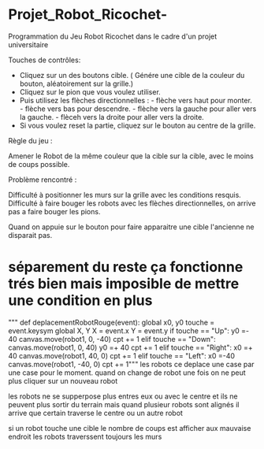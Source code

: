 # Projet_Robot_Ricochet-
Programmation du Jeu Robot Ricochet dans le cadre d'un projet universitaire 

Touches de contrôles: 

- Cliquez sur un des boutons cible. ( Génére une cible de la couleur du bouton, aléatoirement sur la grille.)
- Cliquez sur le pion que vous voulez utiliser.
- Puis utilisez les flèches directionnelles :  - flèche vers haut pour monter. 
                                               - flèche vers bas pour descendre. 
                                               - flèche vers la gauche pour aller vers la gauche. 
                                               - flèceh vers la droite pour aller vers la droite.
- Si vous voulez reset la partie, cliquez sur le bouton au centre de la grille.

Règle du jeu :

Amener le Robot de la même couleur que la cible sur la cible, avec le moins de coups possible. 

Problème rencontré : 

Difficulté à positionner les murs sur la grille avec les conditions resquis. 
Difficulté à faire bouger les robots avec les flèches directionnelles, on arrive pas a faire bouger les pions. 

Quand on appuie sur le bouton pour faire apparaitre une cible l'ancienne ne disparait pas.


# séparement du reste ça fonctionne trés bien mais imposible de mettre une condition en plus 
"""
def deplacementRobotRouge(event):
    global x0, y0
    touche = event.keysym
    global X, Y
    X = event.x
    Y = event.y
    if touche == "Up": 
                y0 =- 40
                canvas.move(robot1, 0, -40)
                cpt += 1
    elif touche == "Down":
                canvas.move(robot1, 0, 40)
                y0 =+ 40
                cpt += 1
    elif touche == "Right":
                x0 =+ 40
                canvas.move(robot1, 40, 0)
                cpt += 1
    elif touche == "Left":
                x0 =-40
                canvas.move(robot1, -40, 0)
                cpt += 1"""
les robots ce deplace une case par une case pour le moment.
quand on change de robot une fois on ne peut plus cliquer sur un nouveau robot

les robots ne se supperpose plus entres eux ou avec le centre et ils ne peuvent plus sortir du terrain mais quand plusieur robots sont alignés 
il arrive que certain traverse le centre ou un autre robot

si un robot touche une cible le nombre de coups est afficher aux mauvaise endroit 
les robots traverssent toujours les murs 

